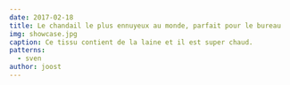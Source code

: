 ```yaml
---
date: 2017-02-18
title: Le chandail le plus ennuyeux au monde, parfait pour le bureau
img: showcase.jpg
caption: Ce tissu contient de la laine et il est super chaud.
patterns:
  - sven
author: joost
---
```


